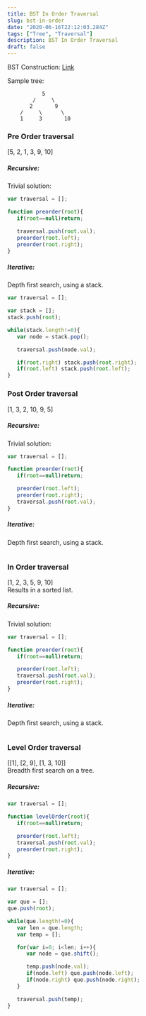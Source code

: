 ```yaml
---
title: BST In Order Traversal
slug: bst-in-order
date: "2020-06-16T22:12:03.284Z"
tags: ["Tree", "Traversal"]
description: BST In Order Traversal
draft: false
---
```


BST Construction: [Link](https://dontforgetagain.netlify.app/bst)

Sample tree:
```
           5
        /     \
       2       9
    /     \      \
    1     3       10
```

### Pre Order traversal
[5, 2, 1, 3, 9, 10]

##### Recursive:
Trivial solution:
```javascript
var traversal = [];

function preorder(root){
   if(root==null)return;

   traversal.push(root.val);
   preorder(root.left);
   preorder(root.right);
}
```

##### Iterative:
Depth first search, using a stack.
```javascript
var traversal = [];

var stack = [];
stack.push(root);

while(stack.length!=0){
   var node = stack.pop();

   traversal.push(node.val);

   if(root.right) stack.push(root.right);
   if(root.left) stack.push(root.left);
}
```

### Post Order traversal
[1, 3, 2, 10, 9, 5]

##### Recursive:
Trivial solution:
```javascript
var traversal = [];

function preorder(root){
   if(root==null)return;

   preorder(root.left);
   preorder(root.right);
   traversal.push(root.val);
}
```
##### Iterative:
Depth first search, using a stack.
```javascript

```



### In Order traversal
[1, 2, 3, 5, 9, 10]  
Results in a sorted list.

##### Recursive:
Trivial solution:
```javascript
var traversal = [];

function preorder(root){
   if(root==null)return;

   preorder(root.left);
   traversal.push(root.val);
   preorder(root.right);
}
```

##### Iterative:
Depth first search, using a stack.
```javascript

```


### Level Order traversal
[[1], [2, 9], [1, 3, 10]]   
Breadth first search on a tree.

##### Recursive:
```javascript
var traversal = [];

function levelOrder(root){
   if(root==null)return;

   preorder(root.left);
   traversal.push(root.val);
   preorder(root.right);
}
```

##### Iterative:
```javascript
var traversal = [];

var que = [];
que.push(root);

while(que.length!=0){
   var len = que.length;
   var temp = [];

   for(var i=0; i<len; i++){
      var node = que.shift();

      temp.push(node.val);
      if(node.left) que.push(node.left);
      if(node.right) que.push(node.right);
   }

   traversal.push(temp);
}
```


